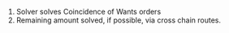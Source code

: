 
1. Solver solves Coincidence of Wants orders
2. Remaining amount solved, if possible, via cross chain routes.